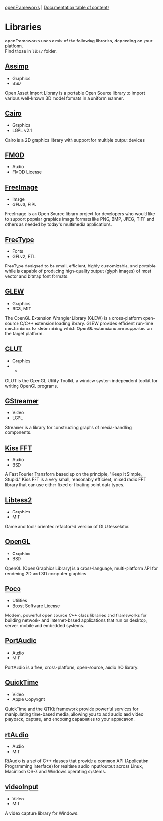 ﻿[openFrameworks](http://openframeworks.cc/) | [Documentation table of contents](table_of_contents.md)

Libraries
=========

openFrameworks uses a mix of the following libraries, depending on your platform.  
Find those in `libs/` folder.

[Assimp](http://assimp.sourceforge.net/)
--------
* Graphics
* BSD

Open Asset Import Library is a portable Open Source library to import various well-known 3D model formats in a uniform manner.

[Cairo](http://cairographics.org/)
-------
* Graphics
* LGPL v2.1

Cairo is a 2D graphics library with support for multiple output devices.

[FMOD](http://www.fmod.org/)
------
* Audio
* FMOD License

[FreeImage](http://freeimage.sourceforge.net/)
-----------
* Image
* GPLv3, FIPL

FreeImage is an Open Source library project for developers who would like to support popular graphics image formats like PNG, BMP, JPEG, TIFF and others as needed by today's multimedia applications.

[FreeType](http://www.freetype.org/)
----------
* Fonts
* GPLv2, FTL

FreeType designed to be small, efficient, highly customizable, and portable while is capable of producing high-quality output (glyph images) of most vector and bitmap font formats.

[GLEW](http://glew.sourceforge.net/)
------
* Graphics
* BDS, MIT

The OpenGL Extension Wrangler Library (GLEW) is a cross-platform open-source C/C++ extension loading library. GLEW provides efficient run-time mechanisms for determining which OpenGL extensions are supported on the target platform.

[GLUT](http://www.opengl.org/resources/libraries/glut/)
------
* Graphics
* -

GLUT is the OpenGL Utility Toolkit, a window system independent toolkit for writing OpenGL programs.

[GStreamer](http://gstreamer.freedesktop.org/)
-----------
* Video
* LGPL

Streamer is a library for constructing graphs of media-handling components.

[Kiss FFT](http://kissfft.sourceforge.net/)
----------
* Audio
* BSD

A Fast Fourier Transform based up on the principle, "Keep It Simple, Stupid." Kiss FFT is a very small, reasonably efficient, mixed radix FFT library that can use either fixed or floating point data types.

[Libtess2](https://code.google.com/p/libtess2/)
----------
* Graphics
* MIT

Game and tools oriented refactored version of GLU tesselator. 

[OpenGL](http://www.opengl.org/)
--------
* Graphics
* BSD

OpenGL (Open Graphics Library) is a cross-language, multi-platform API for rendering 2D and 3D computer graphics.

[Poco](http://pocoproject.org/)
------
* Utilities
* Boost Software License

Modern, powerful open source C++ class libraries and frameworks for building network- and internet-based applications that run on desktop, server, mobile and embedded systems. 

[PortAudio](http://www.portaudio.com/)
-----------
* Audio
* MIT

PortAudio is a free, cross-platform, open-source, audio I/O library.

[QuickTime](http://developer.apple.com/quicktime/)
-----------
* Video
* Apple Copyright

QuickTime and the QTKit framework provide powerful services for manipulating time-based media, allowing you to add audio and video playback, capture, and encoding capabilities to your application.

[rtAudio](http://www.music.mcgill.ca/~gary/rtaudio/)
---------
* Audio
* MIT

RtAudio is a set of C++ classes that provide a common API (Application Programming Interface) for realtime audio input/output across Linux, Macintosh OS-X and Windows operating systems.

[videoInput](https://github.com/ofTheo/videoInput)
------------
* Video
* MIT

A video capture library for Windows. 